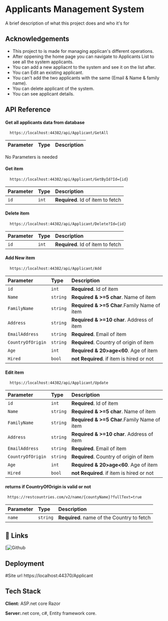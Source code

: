 
# Applicants Management System

A brief description of what this project does and who it's for


## Acknowledgements

 - This project to is made for managing applican's different operations.
 - After oppening the home page you can navigate to Applicants List to see all the system applicants.
 - You can add a new appliacnt to the system and see it on the list after.
 - You can Edit an existing applicant.
 - You can't add the two applicants with the same (Email & Name & family name).
 - You can delete applicant of the system.
 - You can see applicant details.  
   

## API Reference

#### Get all applicants data from database

```
  https://localhost:44382/api/Applicant/GetAll
```

| Parameter | Type     | Description                |
| :-------- | :------- | :------------------------- |
 No Parameters is needed

#### Get item

```
  https://localhost:44382/api/Applicant/GetById?Id={id}
```

| Parameter | Type     | Description                       |
| :-------- | :------- | :-------------------------------- |
| `id`      | `int` | **Required**. Id of item to fetch |

#### Delete item

```
  https://localhost:44382/api/Applicant/Delete?Id={id}
```

| Parameter | Type     | Description                       |
| :-------- | :------- | :-------------------------------- |
| `id`      | `int` | **Required**. Id of item to fetch |

#### Add New item

```
  https://localhost:44382/api/Applicant/Add
```

| Parameter | Type     | Description                       |
| :-------- | :------- | :-------------------------------- |
| `id`      | `int` | **Required**. Id of item |
| `Name`    | `string` | **Required & >=5 char**. Name of item|
| `FamilyName`| `string` | **Required & >=5 Char**.Family Name of item |
| `Address`   | `string` | **Required & >=10 char**. Address of item |
| `EmailAddress`  | `string` | **Required**. Email of item |
| `CountryOfOrigin` | `string` | **Required**. Country of origin of item  |
| `Age`   | `int` | **Required & 20>age<60**. Age of item  |
`Hired`   | `bool` | **not Required**. if item is hired or not  |

#### Edit item
```
  https://localhost:44382/api/Applicant/Update
```

| Parameter | Type     | Description                       |
| :-------- | :------- | :-------------------------------- |
| `id`      | `int` | **Required**. Id of item |
| `Name`    | `string` | **Required & >=5 char**. Name of item|
| `FamilyName`| `string` | **Required & >=5 Char**.Family Name of item |
| `Address`   | `string` | **Required & >=10 char**. Address of item |
| `EmailAddress`  | `string` | **Required**. Email of item |
| `CountryOfOrigin` | `string` | **Required**. Country of origin of item  |
| `Age`   | `int` | **Required & 20>age<60**. Age of item  |
`Hired`   | `bool` | **not Required**. if item is hired or not  |

#### returns if CountryOfOrigin is valid or not

```
 https://restcountries.com/v2/name/{countyName}?fullText=true
```

| Parameter | Type     | Description                |
| :-------- | :------- | :------------------------- |
 | `name`      | `string` | **Required**. name of the Country to fetch |




## 🔗 Links
[![Github](https://github.com/HamidaElsheimy74/ApplicantsManagementSystem.Web)

## Deployment
#Site url
https://localhost:44370/Applicant
## Tech Stack

**Client:** ASP.net core Razor

**Server:**.net core, c#, Entity framework core.

